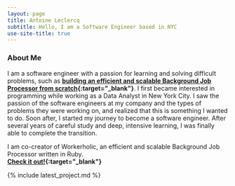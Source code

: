 ```yaml
---
layout: page
title: Antoine Leclercq
subtitle: Hello, I am a Software Engineer based in NYC
use-site-title: true
---
```


### About Me

I am a software engineer with a passion for learning and solving difficult problems, such as **[building an efficient and scalable Background Job Processor from scratch](https://workerholic.github.io){:target="_blank"}**. I first became interested in programming while working as a Data Analyst in New York City. I saw the passion of the software engineers at my company and the types of problems they were working on, and realized that this is something I wanted to do. Soon after, I started my journey to become a software engineer. After several years of careful study and deep, intensive learning, I was finally able to complete the transition.

I am co-creator of Workerholic, an efficient and scalable Background Job Processor written in Ruby.
<br>
**[Check it out!](https://workerholic.github.io){:target="_blank"}**

{% include latest_project.md %}
